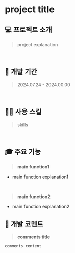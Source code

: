# project title

## 💻 프로젝트 소개

> project explanation

<br>

## 📅 개발 기간

> 2024.07.24 - 2024.00.00

<br>

## 💪🏻 사용 스킬

> skills

<br>

## 🎓 주요 기능

> **main function1**

- main function explanation1

<br>

> **main function2**

- main function explanation2

## 💬 개발 코멘트

> **comments title**

```
comments centent
```
